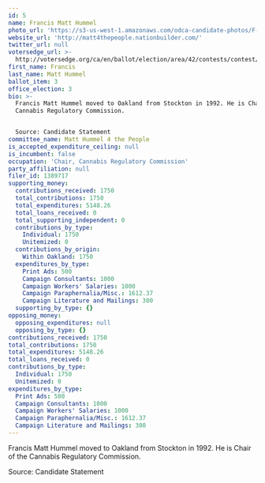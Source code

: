 ```yaml
---
id: 5
name: Francis Matt Hummel
photo_url: 'https://s3-us-west-1.amazonaws.com/odca-candidate-photos/F-Matt-Hummell.png'
website_url: 'http://matt4thepeople.nationbuilder.com/'
twitter_url: null
votersedge_url: >-
  http://votersedge.org/ca/en/ballot/election/area/42/contests/contest/13234/candidate/130750?&county=Alameda%20County&election_authority_id=1
first_name: Francis
last_name: Matt Hummel
ballot_item: 3
office_election: 3
bio: >-
  Francis Matt Hummel moved to Oakland from Stockton in 1992. He is Chair of the
  Cannabis Regulatory Commission. 


  Source: Candidate Statement
committee_name: Matt Hummel 4 the People
is_accepted_expenditure_ceiling: null
is_incumbent: false
occupation: 'Chair, Cannabis Regulatory Commission'
party_affiliation: null
filer_id: 1389717
supporting_money:
  contributions_received: 1750
  total_contributions: 1750
  total_expenditures: 5148.26
  total_loans_received: 0
  total_supporting_independent: 0
  contributions_by_type:
    Individual: 1750
    Unitemized: 0
  contributions_by_origin:
    Within Oakland: 1750
  expenditures_by_type:
    Print Ads: 500
    Campaign Consultants: 1000
    Campaign Workers' Salaries: 1000
    Campaign Paraphernalia/Misc.: 1612.37
    Campaign Literature and Mailings: 300
  supporting_by_type: {}
opposing_money:
  opposing_expenditures: null
  opposing_by_type: {}
contributions_received: 1750
total_contributions: 1750
total_expenditures: 5148.26
total_loans_received: 0
contributions_by_type:
  Individual: 1750
  Unitemized: 0
expenditures_by_type:
  Print Ads: 500
  Campaign Consultants: 1000
  Campaign Workers' Salaries: 1000
  Campaign Paraphernalia/Misc.: 1612.37
  Campaign Literature and Mailings: 300
---
```

Francis Matt Hummel moved to Oakland from Stockton in 1992. He is Chair of the Cannabis Regulatory Commission. 

Source: Candidate Statement